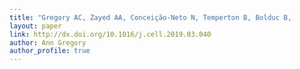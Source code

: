 ```yaml
---
title: "Gregory AC, Zayed AA, Conceição-Neto N, Temperton B, Bolduc B, Alberti A, Ardyna M, Arkhipova K, Carmichael M, Cruaud C, Dimier C, Domínguez-Huerta G, Ferland J, Kandels S, Liu Y, Marec C, Pesant S, Picheral M, Pisarev S, Poulain J, Tremblay J-É, Vik D, Acinas SG, Babin M, Bork P, Boss E, Bowler C, Cochrane G, de Vargas C, Follows M, Gorsky G, Grimsley N, Guidi L, Hingamp P, Iudicone D, Jaillon O, Kandels-Lewis S, Karp-Boss L, Karsenti E, Not F, Ogata H, Poulton N, Raes J, Sardet C, Speich S, Stemmann L, Sullivan MB, Sunagawa S, Wincker P, Culley AI, Dutilh BE, Roux S. 2019. Marine DNA Viral Macro- and Microdiversity from Pole to Pole. Cell 0. DOI: 10.1016/j.cell.2019.03.040."
layout: paper
link: http://dx.doi.org/10.1016/j.cell.2019.03.040
author: Ann Gregory
author_profile: true
---
```

